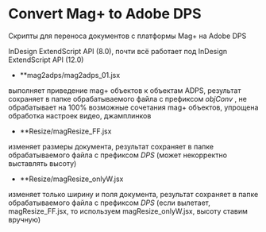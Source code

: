 # Convert Mag+ to Adobe DPS

Скрипты для переноса документов с платформы Mag+ на Adobe DPS

InDesign ExtendScript API (8.0), почти всё работает под InDesign ExtendScript API (12.0)

* **mag2adps/mag2adps_01.jsx

выполняет приведение mag+ объектов к объектам ADPS, 
результат сохраняет в папке обрабатываемого файла с префиксом _objConv_ ,
не обрабатывает на 100% возможные сочетания mag+ объектов, упрощена обработка настроек видео, джамплинков

* **Resize/magResize_FF.jsx

изменяет размеры документа, 
результат сохраняет в папке обрабатываемого файла с префиксом _DPS_ (может некорректно выставлять высоту)

* **Resize/magResize_onlyW.jsx 

изменяет только ширину и поля документа, 
результат сохраняет в папке обрабатываемого файла с префиксом _DPS_ 
(если вылетает, magResize_FF.jsx, то используем magResize_onlyW.jsx, высоту ставим вручную)

